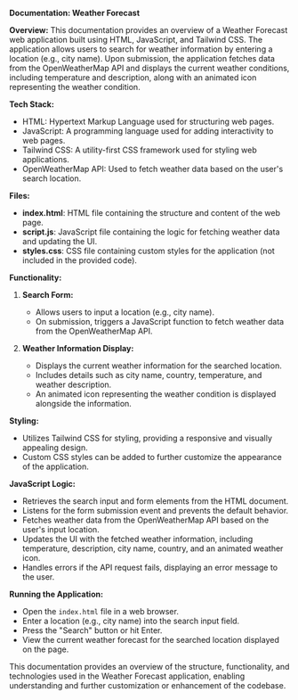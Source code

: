 **Documentation: Weather Forecast**

**Overview:**
This documentation provides an overview of a Weather Forecast web application built using HTML, JavaScript, and Tailwind CSS. The application allows users to search for weather information by entering a location (e.g., city name). Upon submission, the application fetches data from the OpenWeatherMap API and displays the current weather conditions, including temperature and description, along with an animated icon representing the weather condition.

**Tech Stack:**
- HTML: Hypertext Markup Language used for structuring web pages.
- JavaScript: A programming language used for adding interactivity to web pages.
- Tailwind CSS: A utility-first CSS framework used for styling web applications.
- OpenWeatherMap API: Used to fetch weather data based on the user's search location.

**Files:**
- **index.html**: HTML file containing the structure and content of the web page.
- **script.js**: JavaScript file containing the logic for fetching weather data and updating the UI.
- **styles.css**: CSS file containing custom styles for the application (not included in the provided code).

**Functionality:**
1. **Search Form:**
   - Allows users to input a location (e.g., city name).
   - On submission, triggers a JavaScript function to fetch weather data from the OpenWeatherMap API.

2. **Weather Information Display:**
   - Displays the current weather information for the searched location.
   - Includes details such as city name, country, temperature, and weather description.
   - An animated icon representing the weather condition is displayed alongside the information.

**Styling:**
- Utilizes Tailwind CSS for styling, providing a responsive and visually appealing design.
- Custom CSS styles can be added to further customize the appearance of the application.

**JavaScript Logic:**
- Retrieves the search input and form elements from the HTML document.
- Listens for the form submission event and prevents the default behavior.
- Fetches weather data from the OpenWeatherMap API based on the user's input location.
- Updates the UI with the fetched weather information, including temperature, description, city name, country, and an animated weather icon.
- Handles errors if the API request fails, displaying an error message to the user.

**Running the Application:**
- Open the `index.html` file in a web browser.
- Enter a location (e.g., city name) into the search input field.
- Press the "Search" button or hit Enter.
- View the current weather forecast for the searched location displayed on the page.

This documentation provides an overview of the structure, functionality, and technologies used in the Weather Forecast application, enabling understanding and further customization or enhancement of the codebase.

